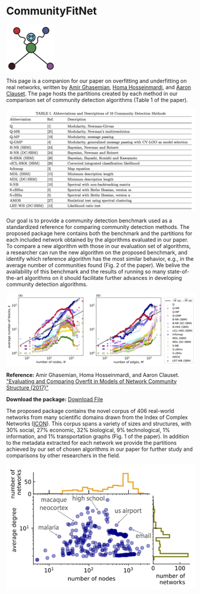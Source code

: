 # CommunityFitNet
![](Images/CommunityFitNet_logo.png)

This page is a companion for our paper on 
overfitting and underfitting on real networks, written by [Amir Ghasemian](https://sites.google.com/site/amirghasemian/Home), [Homa Hosseinmardi](https://sites.google.com/site/homahosseinmardi/home), and 
[Aaron Clauset](http://santafe.edu/~aaronc/).
The page hosts the partitions created by each method in our comparison set of community detection algorithms (Table 1 of the paper).

![Table 1 of the paper](Images/table1.png)

Our goal is to provide a community detection benchmark used as a standardized reference for comparing community detection methods. The proposed package here contains both the benchmark and the partitions for each included network obtained by the algorithms evaluated in our paper. To compare a new algorithm with those in our evaluation set of algorithms, a researcher can run the new algorithm on the proposed benchmark, and identify which reference algorithm has the most similar behavior, e.g., in the average number of communities found (Fig. 2 of the paper). We belive the availability of this benchmark and the results of running so many state-of-the-art algorithms on it should facilitate further advances in developing community detection algorithms.

![Fig. 2 of the paper](Images/Ave_det_vs_nodes_edges_full_sep17.png)

**Reference:**
Amir Ghasemian, Homa Hosseinmardi, and Aaron Clauset.
["Evaluating and Comparing Overfit in Models of Network Community Structure (2017)"](http://arxiv.org/abs/...)

**Download the package:**
<a href="Benchmark/CommunityFitNet.txt">Download File</a>

The proposed package contains the novel corpus of 406 real-world networks from many scientific domains drawn from the Index of Complex Networks (<a href="https://icon.colorado.edu/#!/">ICON</a>). This corpus spans a variety of sizes and structures, with 30% social, 27% economic, 32% biological, 9% technological, 1% information, and 1% transportation graphs (Fig. 1 of the paper). In addition to the metadata extracted for each network we provide the partitions achieved by our set of chosen algorithms in our paper for further study and comparisons by other researchers in the field.

![Fig. 1 of the paper](Images/Fig_icon_stats_v2_406_v2.png)

